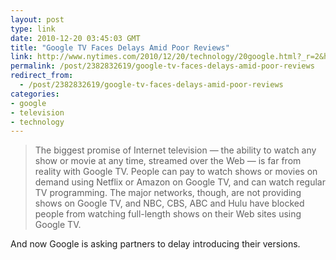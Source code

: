```yaml
---
layout: post
type: link
date: 2010-12-20 03:45:03 GMT
title: "Google TV Faces Delays Amid Poor Reviews"
link: http://www.nytimes.com/2010/12/20/technology/20google.html?_r=2&hp
permalink: /post/2382832619/google-tv-faces-delays-amid-poor-reviews
redirect_from: 
  - /post/2382832619/google-tv-faces-delays-amid-poor-reviews
categories:
- google
- television
- technology
---
```

<blockquote>The biggest promise of Internet television — the ability to watch any show or movie at any time, streamed over the Web — is far from reality with Google TV. People can pay to watch shows or movies on demand using Netflix or Amazon on Google TV, and can watch regular TV programming. The major networks, though, are not providing shows on Google TV, and NBC, CBS, ABC and Hulu have blocked people from watching full-length shows on their Web sites using Google TV.</blockquote>

And now Google is asking partners to delay introducing their versions.